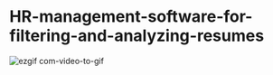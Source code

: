 # HR-management-software-for-filtering-and-analyzing-resumes


![ezgif com-video-to-gif](https://github.com/Gunrh/Automated-Resume-Screening-and-Analysis/assets/95572023/6655856a-83c4-4120-999c-f22595973ad9)

